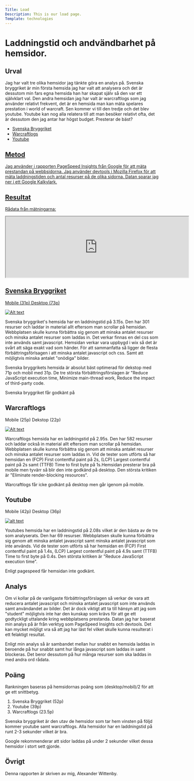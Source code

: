 ```yaml
---
Title: Load
Description: This is our load page.
Template: technologies
---
```


Laddningstid och andvändbarhet på hemsidor.
=====================



Urval
----------------------
Jag har valt tre olika hemsidor jag tänkte göra en analys på.
Svenska bryggriket är min första hemsida jag har valt att analysera och det är dessutom min fars egna hemsida han har skapat själv så den var ett självklart val.
Den andra hemsidan jag har valt är warcraftlogs som jag använder relativt frekvent, det är en hemsida man kan mäta spelares prestation i world of warcraft.
Sen kommer vi till den tredje och det blev youtube. Youtube kan nog alla relatera till att man besöker relativt ofta, det är dessutom den jag antar har högst budget. Presterar de bäst? 


<ul>
    <li><a href="https://www.bryggriket.se/?lang=en">Svenska Bryggriket</li>
    <li><a href="https://www.warcraftlogs.com/">Warcraftlogs</li>
    <li><a href="https://www.youtube.se/">Youtube</li>

</ul>

Metod
-----------------------
Jag använder i rapporten PageSpeed Insights från Google för att mäta prestandan på webbsidorna. Jag använder devtools i Mozilla Firefox för att mäta laddningstiden och antal resurser på de olika sidorna. Datan sparar jag ner i ett Google Kalkylark.

Resultat
-----------------------

Rådata från mätningarna:
<iframe class="iframe" src="https://docs.google.com/spreadsheets/d/e/2PACX-1vS_cusUsM6DRF7HRpT1W-0t-pV61cVW71ln3UVrV1uT0RPxe5XPdSr4JILahGfBUdpzUY0Syxa2m0UW/pubhtml?gid=0&single=true" width="600" height="200"  ></iframe>


Svenska Bryggriket
-------------------

Mobile (31p) Desktop (73p)

[![Alt text](%base_url%/image/bryggriket.png?w=600)](%base_url%/image/bryggriket.png)

Svenska bryggriket's hemsida har en laddningstid på 3.15s. Den har 301 resurser och laddar in material allt eftersom man scrollar på hemsidan. Webbplatsen skulle kunna förbättra sig genom att minska antalet resurser och minska antalet resurser som laddas in. Det verkar finnas en del css som inte används samt javascript. Hemsidan verkar vara uppbygd i wix så det är svårt att säga exakt vad som händer. För att sammanfatta så ligger de flesta förbättringsförlsagen i att minska antalet javascript och css. Samt att möjligtvis minska antalet "onödiga" bilder.

Svenska bryggrikets hemsida är absolut bäst optimerad för dekstop med 71p och mobil med 31p. De tre största förbättringsförslagen är "Reduce JavaScript execution time, Minimize main-thread work, Reduce the impact of third-party code.

Svenska bryggriket får godkänt på 

Warcraftlogs
-------------------------

Mobile (25p) Dekstop (22p)

[![Alt text](%base_url%/image/warcraft.png?w=600)](%base_url%/image/warcraft.png)

Warcraftlogs hemsida har en laddningstid på 2.95s. Den har 582 resurser och laddar också in material allt eftersom man scrollar på hemsidan. Webbplatsen skulle kunna förbättra sig genom att minska antalet resurser och minska antalet resurser som laddas in. Vid de tester som utförts så har hemsidan en (FCP) First contentful paint på 2s, (LCP) Largest contentful paint på 2s samt (TTFB) Time to first byte på 1s.Hemsidan presterar bra på mobile men tyvärr så blir den inte godkänd på desktop. Den största kritiken är "Eliminate render-blocking resources".

Warcraftlogs får icke godkänt på desktop men går igenom på mobile.


Youtube
--------------------

Mobile (42p) Desktop (36p)

[![alt text](%base_url%/image/youtube.png?w=600)](%base_url%/image/youtube.png)

Youtubes hemsida har en laddningstid på 2.08s vilket är den bästa av de tre som analyserats. Den har 69 resurser. Webbplatsen skulle kunna förbättra sig genom att minska antalet javascript samt minska antalet javascript som inte används. Vid de tester som utförts så har hemsidan en (FCP) First contentful paint på 1.4s, (LCP) Largest contentful paint på 4.9s samt (TTFB) Time to first byte på 0.4s.
Den största kritiken är "Reduce JavaScript execution time". 

Enligt pagespeed får hemsidan inte godkänt.


Analys
----------------------

Om vi kollar på de vanligaste förbättringsförslagen så verkar de vara att reducera antalet javascript och minska antalet javascript som inte används samt användandet av bilder. Det är dock viktigt att ta till hänsyn att jag som "student" möjligtvis inte har den kunskap som krävs för att ge ett godtyckligt uttalande kring webbplatsens prestanda. Datan jag har baserat min analys på är från verktyg som PageSpeed Insights och devtools. Det kan mycket möjligt vra så att jag har läst fel vilket skulle kunna resulterat i ett felaktigt resultat.

Enligt min analys så är sambandet mellan hur snabbt en hemsida laddas in beroende på hur snabbt samt hur långa javascript som laddas in samt blockeras. Det beror dessutom på hur många resurser som ska laddas in med andra ord rådata.

Poäng
---------------

Rankningen baseras på hemsidornas poäng som (desktop/mobil)/2 för att ge ett snittbetyg.


1. Svenska Bryggriket (52p)
3. Youtube (39p)
2. Warcraftlogs (23.5p)

Svenska bryggriket är den utav de hemsidor som tar hem vinsten på följd kommer youtube samt warcraftlogs. Alla hemsidor har en laddningstid på runt 2-3 sekunder vilket är bra.

Google rekommenderar att sidor laddas på under 2 sekunder vilket dessa hemsidor i stort sett gjorde.

Övrigt
----------------

Denna rapporten är skriven av mig, Alexander Wittenby.
